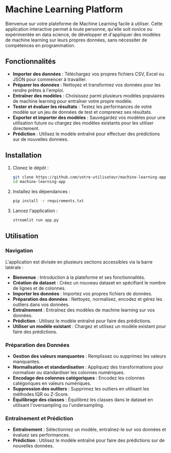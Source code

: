 # Machine Learning Platform

Bienvenue sur votre plateforme de Machine Learning facile à utiliser. Cette application interactive permet à toute personne, qu'elle soit novice ou expérimentée en data science, de développer et d'appliquer des modèles de machine learning sur leurs propres données, sans nécessiter de compétences en programmation.

## Fonctionnalités

- **Importer des données** : Téléchargez vos propres fichiers CSV, Excel ou JSON pour commencer à travailler.
- **Préparer les données** : Nettoyez et transformez vos données pour les rendre prêtes à l'emploi.
- **Entraîner des modèles** : Choisissez parmi plusieurs modèles populaires de machine learning pour entraîner votre propre modèle.
- **Tester et évaluer les résultats** : Testez les performances de votre modèle sur un jeu de données de test et comprenez ses résultats.
- **Exporter et importer des modèles** : Sauvegardez vos modèles pour une utilisation future ou chargez des modèles existants pour les utiliser directement.
- **Prédiction** : Utilisez le modèle entraîné pour effectuer des prédictions sur de nouvelles données.

## Installation

1. Clonez le dépôt :
    ```bash
    git clone https://github.com/votre-utilisateur/machine-learning-app.git
    cd machine-learning-app
    ```

2. Installez les dépendances :
    ```bash
    pip install -r requirements.txt
    ```

3. Lancez l'application :
    ```bash
    streamlit run app.py
    ```

## Utilisation

### Navigation

L'application est divisée en plusieurs sections accessibles via la barre latérale :

- **Bienvenue** : Introduction à la plateforme et ses fonctionnalités.
- **Création de dataset** : Créez un nouveau dataset en spécifiant le nombre de lignes et de colonnes.
- **Importer les données** : Importez vos propres fichiers de données.
- **Préparation des données** : Nettoyez, normalisez, encodez et gérez les outliers dans vos données.
- **Entraînement** : Entraînez des modèles de machine learning sur vos données.
- **Prédiction** : Utilisez le modèle entraîné pour faire des prédictions.
- **Utiliser un modèle existant** : Chargez et utilisez un modèle existant pour faire des prédictions.

### Préparation des Données

- **Gestion des valeurs manquantes** : Remplissez ou supprimez les valeurs manquantes.
- **Normalisation et standardisation** : Appliquez des transformations pour normaliser ou standardiser les colonnes numériques.
- **Encodage des colonnes catégoriques** : Encodez les colonnes catégoriques en valeurs numériques.
- **Suppression des outliers** : Supprimez les outliers en utilisant les méthodes IQR ou Z-Score.
- **Équilibrage des classes** : Équilibrez les classes dans le dataset en utilisant l'oversampling ou l'undersampling.

### Entraînement et Prédiction

- **Entraînement** : Sélectionnez un modèle, entraînez-le sur vos données et évaluez ses performances.
- **Prédiction** : Utilisez le modèle entraîné pour faire des prédictions sur de nouvelles données.



